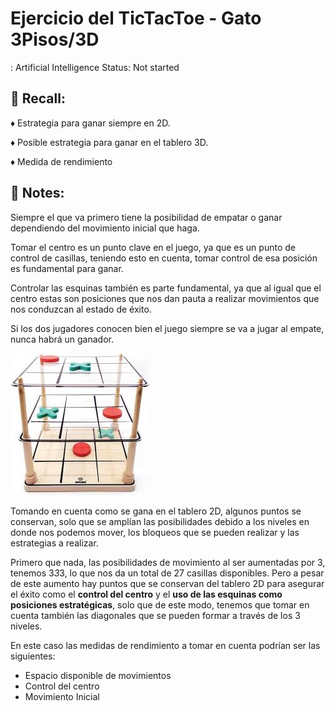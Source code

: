 # Ejercicio del TicTacToe - Gato 3Pisos/3D

: Artificial Intelligence
Status: Not started

## 📌 Recall:

♦️ Estrategia para ganar siempre en 2D.

♦️ Posible estrategia para ganar en el tablero 3D. 

♦️ Medida de rendimiento

## 📕 Notes:

Siempre el que va primero tiene la posibilidad de empatar o ganar dependiendo del movimiento inicial que haga.

Tomar el centro es un punto clave en el juego, ya que es un punto de control de casillas, teniendo esto en cuenta, tomar control de esa posición es fundamental para ganar.

Controlar las esquinas también es parte fundamental, ya que al igual que el centro estas son posiciones que nos dan pauta a realizar movimientos que nos conduzcan al estado de éxito.

Si los dos jugadores conocen bien el juego siempre se va a jugar al empate, nunca habrá un ganador.

![Untitled](Ejercicio%20del%20TicTacToe%20-%20Gato%203Pisos%203D%208ea0590307374501894bfb4fd50c866a/Untitled.png)

Tomando en cuenta como se gana en el tablero 2D, algunos puntos se conservan, solo que se amplían las posibilidades debido a los niveles en donde nos podemos mover, los bloqueos que se pueden realizar y las estrategias a realizar.

Primero que nada, las posibilidades de movimiento al ser aumentadas por 3, tenemos 3*3*3, lo que nos da un total de 27 casillas disponibles. Pero a pesar de este aumento hay puntos que se conservan del tablero 2D para asegurar el éxito como el **control del centro** y el **uso de las esquinas como posiciones estratégicas**, solo que de este modo, tenemos que tomar en cuenta también las diagonales que se pueden formar a través de los 3 niveles.

En este caso las medidas de rendimiento a tomar en cuenta podrían ser las siguientes:

- Espacio disponible de movimientos
- Control del centro
- Movimiento Inicial